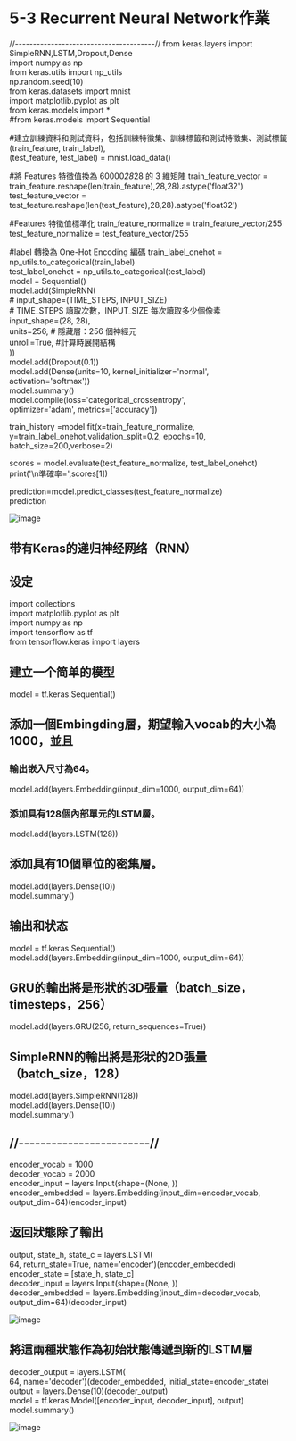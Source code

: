# 5-3 Recurrent Neural Network作業

//---------------------------------------//
from keras.layers import SimpleRNN,LSTM,Dropout,Dense  
import numpy as np  
from keras.utils import np_utils  
np.random.seed(10)  
from keras.datasets import mnist  
import matplotlib.pyplot as plt  
from keras.models import *  
#from keras.models import Sequential  


#建立訓練資料和測試資料，包括訓練特徵集、訓練標籤和測試特徵集、測試標籤	
(train_feature, train_label),\
(test_feature, test_label) = mnist.load_data()  

#將 Features 特徵值換為 60000*28*28 的 3 維矩陣
train_feature_vector = train_feature.reshape(len(train_feature),28,28).astype('float32')
test_feature_vector = test_feature.reshape(len(test_feature),28,28).astype('float32')

#Features 特徵值標準化
train_feature_normalize = train_feature_vector/255
test_feature_normalize = test_feature_vector/255

#label 轉換為 One-Hot Encoding 編碼
train_label_onehot = np_utils.to_categorical(train_label)  
test_label_onehot = np_utils.to_categorical(test_label)  
model = Sequential()  
model.add(SimpleRNN(  
    # input_shape=(TIME_STEPS, INPUT_SIZE)  
    # TIME_STEPS 讀取次數，INPUT_SIZE 每次讀取多少個像素  
    input_shape=(28, 28),   
    units=256, # 隱藏層：256 個神經元  
    unroll=True, #計算時展開結構  
))  
model.add(Dropout(0.1))  
model.add(Dense(units=10, kernel_initializer='normal', activation='softmax'))  
model.summary()  
model.compile(loss='categorical_crossentropy',  
              optimizer='adam', metrics=['accuracy'])  

train_history =model.fit(x=train_feature_normalize,  
                         y=train_label_onehot,validation_split=0.2, 
                         epochs=10, batch_size=200,verbose=2)  

scores = model.evaluate(test_feature_normalize, test_label_onehot)  
print('\n準確率=',scores[1])  

prediction=model.predict_classes(test_feature_normalize)  
prediction  

![image](https://github.com/SuWeizhe1124/3-19/blob/master/Kers%20%E6%B8%AC%E8%A9%A6/RNN-2.JPG) 





















## 带有Keras的递归神经网络（RNN）
##  设定  
import collections  
import matplotlib.pyplot as plt  
import numpy as np  
import tensorflow as tf  
from tensorflow.keras import layers     
##  建立一个简单的模型  
model = tf.keras.Sequential()   
##  添加一個Embingding層，期望輸入vocab的大小為1000，並且    
###  輸出嵌入尺寸為64。   
model.add(layers.Embedding(input_dim=1000, output_dim=64))   
###  添加具有128個內部單元的LSTM層。  
model.add(layers.LSTM(128))    
## 添加具有10個單位的密集層。  
model.add(layers.Dense(10))   
model.summary()   
## 输出和状态   
model = tf.keras.Sequential()  
model.add(layers.Embedding(input_dim=1000, output_dim=64))    
## GRU的輸出將是形狀的3D張量（batch_size，timesteps，256）  
model.add(layers.GRU(256, return_sequences=True))    
## SimpleRNN的輸出將是形狀的2D張量（batch_size，128）    
model.add(layers.SimpleRNN(128))    
model.add(layers.Dense(10))    
model.summary()   
## //------------------------//  
encoder_vocab = 1000   
decoder_vocab = 2000  
encoder_input = layers.Input(shape=(None, ))  
encoder_embedded = layers.Embedding(input_dim=encoder_vocab, output_dim=64)(encoder_input)  
## 返回狀態除了輸出  
output, state_h, state_c = layers.LSTM(  
    64, return_state=True, name='encoder')(encoder_embedded)  
encoder_state = [state_h, state_c]  
decoder_input = layers.Input(shape=(None, ))  
decoder_embedded = layers.Embedding(input_dim=decoder_vocab, output_dim=64)(decoder_input)  

![image](https://github.com/SuWeizhe1124/3-19/blob/master/Kers%20%E6%B8%AC%E8%A9%A6/RNN-1.JPG) 

## 將這兩種狀態作為初始狀態傳遞到新的LSTM層  
decoder_output = layers.LSTM(   
    64, name='decoder')(decoder_embedded, initial_state=encoder_state)   
output = layers.Dense(10)(decoder_output)   
model = tf.keras.Model([encoder_input, decoder_input], output)    
model.summary()   

![image](https://github.com/SuWeizhe1124/3-19/blob/master/Kers%20%E6%B8%AC%E8%A9%A6/RNN-2.JPG) 

